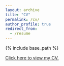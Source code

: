```yaml
---
layout: archive
title: "CV"
permalink: /cv/
author_profile: true
redirect_from:
  - /resume
---
```


{% include base_path %}

[Click here to view my CV.](http://ayamitani.github.io/files/Aya_CV_Sep2019.pdf)
